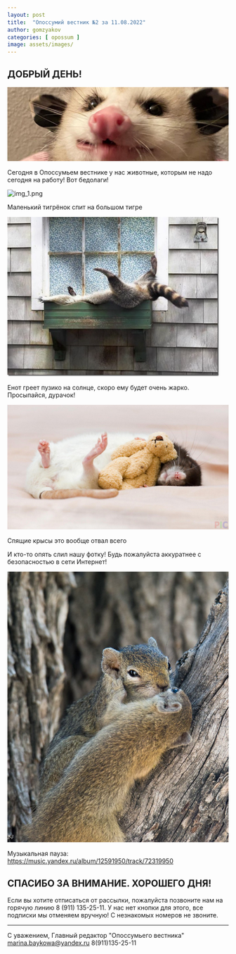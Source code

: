 ```yaml
---
layout: post
title:  "Опоссумий вестник №2 за 11.08.2022"
author: gomzyakov
categories: [ opossum ]
image: assets/images/
---
```


## ДОБРЫЙ ДЕНЬ!

![img.png](../assets/images/2022-08-11/img.png)

Сегодня в Опоссумьем вестнике у нас животные, которым не надо сегодня на работу! Вот бедолаги!

![img_1.png](../assets/images/2022-08-11/img_1.png)

Маленький тигрёнок спит на большом тигре

![img_2.png](../assets/images/2022-08-11/img_2.png)

Енот греет пузико на солнце, скоро ему будет очень жарко. Просыпайся, дурачок!

![img_3.png](../assets/images/2022-08-11/img_3.png)

Спящие крысы это вообще отвал всего 

И кто-то опять слил нашу фотку! Будь пожалуйста аккуратнее с безопасностью в сети Интернет!

![img_4.png](../assets/images/2022-08-11/img_4.png)

Музыкальная пауза: https://music.yandex.ru/album/12591950/track/72319950

## СПАСИБО ЗА ВНИМАНИЕ. ХОРОШЕГО ДНЯ!

Если вы хотите отписаться от рассылки, пожалуйста позвоните нам на горячую линию 8 (911) 135-25-11.
У нас нет кнопки для этого, все подписки мы отменяем вручную! С незнакомых номеров не звоните.

---

С уважением, Главный редактор "Опоссумьего вестника"
marina.baykowa@yandex.ru
8(911)135-25-11
